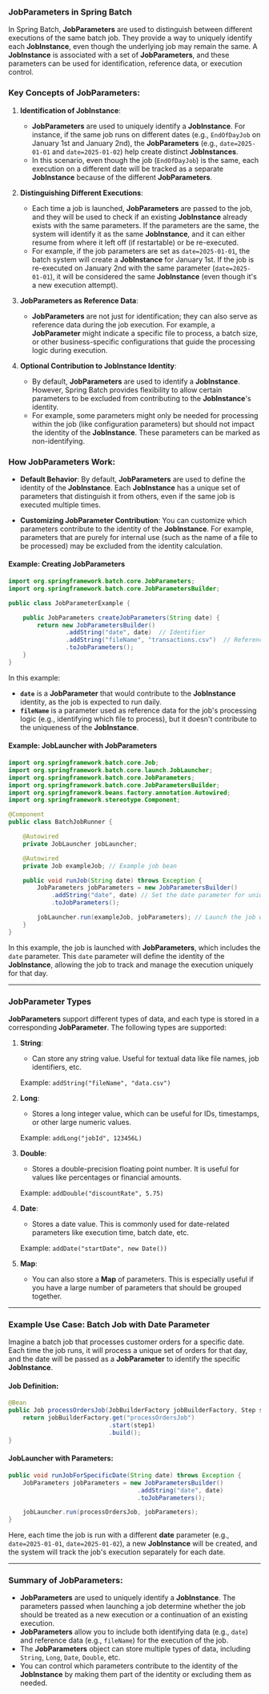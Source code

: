 ### JobParameters in Spring Batch

In Spring Batch, **JobParameters** are used to distinguish between different executions of the same batch job. They provide a way to uniquely identify each **JobInstance**, even though the underlying job may remain the same. A **JobInstance** is associated with a set of **JobParameters**, and these parameters can be used for identification, reference data, or execution control.

### Key Concepts of **JobParameters**:

1. **Identification of JobInstance**:
   - **JobParameters** are used to uniquely identify a **JobInstance**. For instance, if the same job runs on different dates (e.g., `EndOfDayJob` on January 1st and January 2nd), the **JobParameters** (e.g., `date=2025-01-01` and `date=2025-01-02`) help create distinct **JobInstances**.
   - In this scenario, even though the job (`EndOfDayJob`) is the same, each execution on a different date will be tracked as a separate **JobInstance** because of the different **JobParameters**.

2. **Distinguishing Different Executions**:
   - Each time a job is launched, **JobParameters** are passed to the job, and they will be used to check if an existing **JobInstance** already exists with the same parameters. If the parameters are the same, the system will identify it as the same **JobInstance**, and it can either resume from where it left off (if restartable) or be re-executed.
   - For example, if the job parameters are set as `date=2025-01-01`, the batch system will create a **JobInstance** for January 1st. If the job is re-executed on January 2nd with the same parameter (`date=2025-01-01`), it will be considered the same **JobInstance** (even though it's a new execution attempt).

3. **JobParameters as Reference Data**:
   - **JobParameters** are not just for identification; they can also serve as reference data during the job execution. For example, a **JobParameter** might indicate a specific file to process, a batch size, or other business-specific configurations that guide the processing logic during execution.

4. **Optional Contribution to JobInstance Identity**:
   - By default, **JobParameters** are used to identify a **JobInstance**. However, Spring Batch provides flexibility to allow certain parameters to be excluded from contributing to the **JobInstance**'s identity.
   - For example, some parameters might only be needed for processing within the job (like configuration parameters) but should not impact the identity of the **JobInstance**. These parameters can be marked as non-identifying.

### How **JobParameters** Work:

- **Default Behavior**: By default, **JobParameters** are used to define the identity of the **JobInstance**. Each **JobInstance** has a unique set of parameters that distinguish it from others, even if the same job is executed multiple times.

- **Customizing JobParameter Contribution**: You can customize which parameters contribute to the identity of the **JobInstance**. For example, parameters that are purely for internal use (such as the name of a file to be processed) may be excluded from the identity calculation.

#### Example: Creating JobParameters

```java
import org.springframework.batch.core.JobParameters;
import org.springframework.batch.core.JobParametersBuilder;

public class JobParameterExample {

    public JobParameters createJobParameters(String date) {
        return new JobParametersBuilder()
                .addString("date", date)  // Identifier
                .addString("fileName", "transactions.csv")  // Reference data (but not part of identity)
                .toJobParameters();
    }
}
```

In this example:
- **`date`** is a **JobParameter** that would contribute to the **JobInstance** identity, as the job is expected to run daily.
- **`fileName`** is a parameter used as reference data for the job's processing logic (e.g., identifying which file to process), but it doesn't contribute to the uniqueness of the **JobInstance**.

#### Example: JobLauncher with JobParameters

```java
import org.springframework.batch.core.Job;
import org.springframework.batch.core.launch.JobLauncher;
import org.springframework.batch.core.JobParameters;
import org.springframework.batch.core.JobParametersBuilder;
import org.springframework.beans.factory.annotation.Autowired;
import org.springframework.stereotype.Component;

@Component
public class BatchJobRunner {

    @Autowired
    private JobLauncher jobLauncher;

    @Autowired
    private Job exampleJob; // Example job bean

    public void runJob(String date) throws Exception {
        JobParameters jobParameters = new JobParametersBuilder()
            .addString("date", date) // Set the date parameter for uniqueness
            .toJobParameters();

        jobLauncher.run(exampleJob, jobParameters); // Launch the job with the parameters
    }
}
```

In this example, the job is launched with **JobParameters**, which includes the `date` parameter. This `date` parameter will define the identity of the **JobInstance**, allowing the job to track and manage the execution uniquely for that day.

---

### JobParameter Types

**JobParameters** support different types of data, and each type is stored in a corresponding **JobParameter**. The following types are supported:

1. **String**:
   - Can store any string value. Useful for textual data like file names, job identifiers, etc.
   
   Example: `addString("fileName", "data.csv")`

2. **Long**:
   - Stores a long integer value, which can be useful for IDs, timestamps, or other large numeric values.
   
   Example: `addLong("jobId", 123456L)`

3. **Double**:
   - Stores a double-precision floating point number. It is useful for values like percentages or financial amounts.
   
   Example: `addDouble("discountRate", 5.75)`

4. **Date**:
   - Stores a date value. This is commonly used for date-related parameters like execution time, batch date, etc.
   
   Example: `addDate("startDate", new Date())`

5. **Map**:
   - You can also store a **Map** of parameters. This is especially useful if you have a large number of parameters that should be grouped together.

---

### Example Use Case: Batch Job with Date Parameter

Imagine a batch job that processes customer orders for a specific date. Each time the job runs, it will process a unique set of orders for that day, and the date will be passed as a **JobParameter** to identify the specific **JobInstance**.

#### Job Definition:

```java
@Bean
public Job processOrdersJob(JobBuilderFactory jobBuilderFactory, Step step1) {
    return jobBuilderFactory.get("processOrdersJob")
                            .start(step1)
                            .build();
}
```

#### JobLauncher with Parameters:

```java
public void runJobForSpecificDate(String date) throws Exception {
    JobParameters jobParameters = new JobParametersBuilder()
                                    .addString("date", date)
                                    .toJobParameters();

    jobLauncher.run(processOrdersJob, jobParameters);
}
```

Here, each time the job is run with a different **date** parameter (e.g., `date=2025-01-01`, `date=2025-01-02`), a new **JobInstance** will be created, and the system will track the job's execution separately for each date. 

---

### Summary of **JobParameters**:

- **JobParameters** are used to uniquely identify a **JobInstance**. The parameters passed when launching a job determine whether the job should be treated as a new execution or a continuation of an existing execution.
- **JobParameters** allow you to include both identifying data (e.g., `date`) and reference data (e.g., `fileName`) for the execution of the job.
- The **JobParameters** object can store multiple types of data, including `String`, `Long`, `Date`, `Double`, etc.
- You can control which parameters contribute to the identity of the **JobInstance** by making them part of the identity or excluding them as needed.

